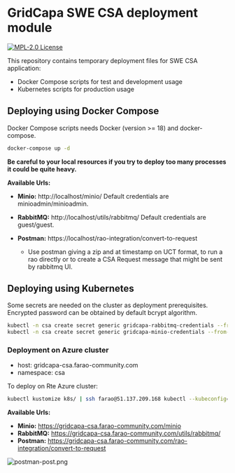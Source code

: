 # GridCapa SWE CSA deployment module
[![MPL-2.0 License](https://img.shields.io/badge/license-MPL_2.0-blue.svg)](https://www.mozilla.org/en-US/MPL/2.0/)

This repository contains temporary deployment files for SWE CSA application:

- Docker Compose scripts for test and development usage
- Kubernetes scripts for production usage

## Deploying using Docker Compose

Docker Compose scripts needs Docker (version >= 18) and docker-compose.

```bash
docker-compose up -d
```

**Be careful to your local resources if you try to deploy too many processes it could be quite heavy.**

**Available Urls:**

* **Minio:** http://localhost/minio/  Default credentials are minioadmin/minioadmin.

* **RabbitMQ:** http://localhost/utils/rabbitmq/  Default credentials are guest/guest.

* **Postman:** https://localhost/rao-integration/convert-to-request
  - Use postman giving a zip and at timestamp on UCT format, to run a rao directly or to create a CSA Request message that might be sent by rabbitmq UI.

## Deploying using Kubernetes

Some secrets are needed on the cluster as deployment prerequisites. Encrypted password can be obtained by default bcrypt algorithm.

```bash
kubectl -n csa create secret generic gridcapa-rabbitmq-credentials --from-literal='rabbitmq-user=****' --from-literal='rabbitmq-password=****'
kubectl -n csa create secret generic gridcapa-minio-credentials --from-literal='minio-access-key=****' --from-literal='minio-secret-key=****'
```

### Deployment on Azure cluster

- host: gridcapa-csa.farao-community.com
- namespace: csa

To deploy on Rte Azure cluster: 
```bash
kubectl kustomize k8s/ | ssh farao@51.137.209.168 kubectl --kubeconfig=.kube/config_new -n csa apply  -f -
```

**Available Urls:**

* **Minio:** https://gridcapa-csa.farao-community.com/minio
* **RabbitMQ:** https://gridcapa-csa.farao-community.com/utils/rabbitmq/
* **Postman:** https://gridcapa-csa.farao-community.com/rao-integration/convert-to-request

![postman-post.png](..%2F..%2F..%2FImages%2Fpostman-post.png)
